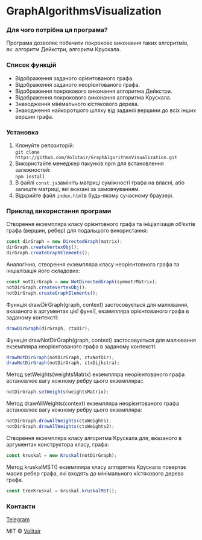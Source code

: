 # GraphAlgorithmsVisualization

### Для чого потрібна ця програма?
Програма дозволяє побачити покрокове виконання таких алгоритмів, як: алгоритм Дейкстри, алгоритм Крускала.

### Список функцій
* Відображення заданого орієнтованого графа.
* Відображення заданого неорієнтованого графа.
* Відображення покрокового виконання алгоритма Дейкстри.
* Відображення покрокового виконання алгоритма Крускала.
* Знаходження мінімального кістякового дерева.
* Знаходження найкоротшого шляху від заданої вершини до всіх інших вершин графа.

### Установка
1. Клонуйте репозиторій:<br/>
`git clone https://github.com/Volitair/GraphAlgorithmsVisualization.git`
2. Використайте менеджер пакунків npm для встановлення залежностей:<br/>
`npm install`
3. В файлі ```const.js```замініть матриці суміжності графа на власні, або залиште матриці, які вказані за замовчуванням.
4. Відкрийте файл ```index.html```в будь-якому сучасному браузері.

### Приклад використання програми
Створення екземпляра класу орієнтовного графа та ініціалізація об’єктів графа (вершин, ребер) для подальшого використання:
<br/>
```js
const dirGraph = new DirectedGraph(matrix);
dirGraph.createVertexObj();
dirGraph.createGraphElements();
```

Аналогічно, створення екземпляра класу неорієнтовного графа та ініціалізація його складових:
<br/>
```js
const notDirGraph = new NotDirectedGraph(symmetrMatrix);
notDirGraph.createVertexObj();
notDirGraph.createGraphElements();
```

Функція drawDirGraph(graph, context) застосовується для малювання, вказаного в аргументах цієї функії, екземпляра 
орієнтованого графа в заданому контексті:<br/>
```js
drawDirGraph(dirGraph, ctxDir);
```

Функція drawNotDirGraph(graph, context) застосовується для малювання екземпляра неорієнтованого графа в заданому контексті:<br/>
```js
drawNotDirGraph(notDirGraph, ctxNotDir);
drawNotDirGraph(notDirGraph, ctxDijkstra);
```

Метод setWeights(weightsMatrix) екземпляра неорієнтованого графа встановлює вагу кожному ребру цього екземпляра::<br/>
```js
notDirGraph.setWeights(weightsMatrix);
```

Метод drawAllWeights(context) екземпляра неорієнтованого графа встановлює вагу кожному ребру цього екземпляра:<br/>
```js
notDirGraph.drawAllWeights(ctxWeights);
notDirGraph.drawAllWeights(ctxWeights2);
```

Створення екземпляра класу алгоритма Крускала для, вказаного в аргументах конструктора класу, графа:
```js
const kruskal = new Kruskal(notDirGraph);
```

Метод kruskalMST() екземпляра класу алгоритма Крускала повертає масив ребер графа, які входять до мінімального кістякового дерева графа.<br/>
```js
const treeKruskal = kruskal.kruskalMST();
```

### Контакти
[Telegram](https://t.me/Sinishin_vasil)

MIT © [Volitair](https://github.com/Volitair)
